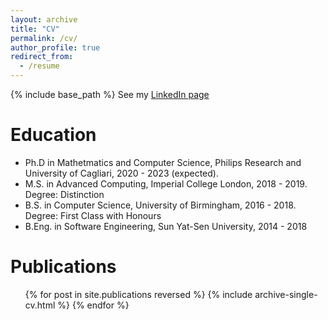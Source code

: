 ```yaml
---
layout: archive
title: "CV"
permalink: /cv/
author_profile: true
redirect_from:
  - /resume
---
```


{% include base_path %}
See my [LinkedIn page](https://www.linkedin.com/in/zixiu-wu)

Education
======
* Ph.D in Mathetmatics and Computer Science, Philips Research and University of Cagliari, 2020 - 2023 (expected).
* M.S. in Advanced Computing, Imperial College London, 2018 - 2019. Degree: Distinction
* B.S. in Computer Science, University of Birmingham, 2016 - 2018. Degree: First Class with Honours
* B.Eng. in Software Engineering, Sun Yat-Sen University, 2014 - 2018

<!-- Work experience
======
* Summer 2015: Research Assistant
  * Github University
  * Duties included: Tagging issues
  * Supervisor: Professor Git

* Fall 2015: Research Assistant
  * Github University
  * Duties included: Merging pull requests
  * Supervisor: Professor Hub -->
  
<!-- Skills
======
* Skill 1
* Skill 2
  * Sub-skill 2.1
  * Sub-skill 2.2
  * Sub-skill 2.3
* Skill 3 -->

Publications
======
  <ul>{% for post in site.publications reversed %}
    {% include archive-single-cv.html %}
  {% endfor %}</ul>
  
<!-- Talks
======
  <ul>{% for post in site.talks %}
    {% include archive-single-talk-cv.html %}
  {% endfor %}</ul> -->
  
<!-- Teaching
======
  <ul>{% for post in site.teaching %}
    {% include archive-single-cv.html %}
  {% endfor %}</ul> -->
  
<!-- Service and leadership
======
* Currently signed in to 43 different slack teams -->
